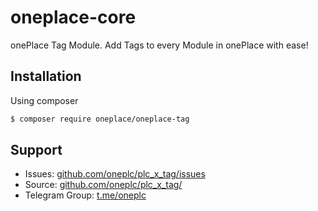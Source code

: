 # oneplace-core

onePlace Tag Module. Add Tags to every Module in onePlace with ease!

## Installation

Using composer

```bash
$ composer require oneplace/oneplace-tag
```

## Support
 * Issues: [github.com/oneplc/plc_x_tag/issues](https://github.com/oneplc/plc_x_tag/issues)
 * Source: [github.com/oneplc/plc_x_tag/](https://github.com/oneplc/plc_x_tag/)
 * Telegram Group: [t.me/oneplc](https://t.me/oneplc)